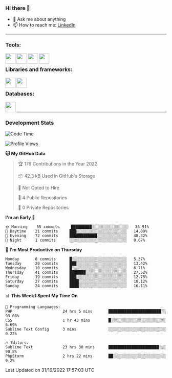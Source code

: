 ### Hi there 👋

<!-- - 🔭 I’m currently working on [huyviet] -->
- 💬 Ask me about anything
- 📫 How to reach me: [LinkedIn]
<!-- - ⚡ Fun fact: abc -->

---

### Tools:
<img align='left' height="32" width="32" src="https://cdn.jsdelivr.net/npm/simple-icons@4.8.0/icons/phpstorm.svg" />
<img align='left' height="32" width="32" src="https://cdn.jsdelivr.net/npm/simple-icons@4.8.0/icons/sublimetext.svg" />
<img align='left' height="32" width="32" src="https://cdn.jsdelivr.net/npm/simple-icons@4.8.0/icons/laragon.svg" />
<img align='left' height="32" width="32" src="https://cdn.jsdelivr.net/npm/simple-icons@4.8.0/icons/xampp.svg" />
<br>

### Libraries and frameworks:
<img align='left' height="32" width="32" src="https://cdn.jsdelivr.net/npm/simple-icons@4.8.0/icons/laravel.svg" />
<img align='left' height="32" width="32" src="https://cdn.jsdelivr.net/npm/simple-icons@4.8.0/icons/jquery.svg" />
<br>

### Databases:
<img align='left' height="32" width="32" src="https://cdn.jsdelivr.net/npm/simple-icons@4.8.0/icons/mysql.svg" />
<br>

---
### Development Stats
<!--START_SECTION:waka-->
![Code Time](http://img.shields.io/badge/Code%20Time-284%20hrs%2010%20mins-blue)

![Profile Views](http://img.shields.io/badge/Profile%20Views-4-blue)

**🐱 My GitHub Data** 

> 🏆 176 Contributions in the Year 2022
 > 
> 📦 42.3 kB Used in GitHub's Storage 
 > 
> 🚫 Not Opted to Hire
 > 
> 📜 4 Public Repositories 
 > 
> 🔑 0 Private Repositories  
 > 
**I'm an Early 🐤** 

```text
🌞 Morning    55 commits     █████████░░░░░░░░░░░░░░░░   36.91% 
🌆 Daytime    21 commits     ███░░░░░░░░░░░░░░░░░░░░░░   14.09% 
🌃 Evening    72 commits     ████████████░░░░░░░░░░░░░   48.32% 
🌙 Night      1 commits      ░░░░░░░░░░░░░░░░░░░░░░░░░   0.67%

```
📅 **I'm Most Productive on Thursday** 

```text
Monday       8 commits      █░░░░░░░░░░░░░░░░░░░░░░░░   5.37% 
Tuesday      20 commits     ███░░░░░░░░░░░░░░░░░░░░░░   13.42% 
Wednesday    10 commits     █░░░░░░░░░░░░░░░░░░░░░░░░   6.71% 
Thursday     41 commits     ███████░░░░░░░░░░░░░░░░░░   27.52% 
Friday       19 commits     ███░░░░░░░░░░░░░░░░░░░░░░   12.75% 
Saturday     27 commits     ████░░░░░░░░░░░░░░░░░░░░░   18.12% 
Sunday       24 commits     ████░░░░░░░░░░░░░░░░░░░░░   16.11%

```


📊 **This Week I Spent My Time On** 

```text
💬 Programming Languages: 
PHP                      24 hrs 5 mins       ███████████████████████░░   93.08% 
CSS                      1 hr 43 mins        █░░░░░░░░░░░░░░░░░░░░░░░░   6.69% 
Sublime Text Config      3 mins              ░░░░░░░░░░░░░░░░░░░░░░░░░   0.22%

🔥 Editors: 
Sublime Text             23 hrs 30 mins      ██████████████████████░░░   90.8% 
PhpStorm                 2 hrs 22 mins       ██░░░░░░░░░░░░░░░░░░░░░░░   9.2%

```


 Last Updated on 31/10/2022 17:57:03 UTC
<!--END_SECTION:waka-->

[huyviet]: https://huyviet.vn/
[LinkedIn]: https://www.linkedin.com/in/huy-nguyễn-733a23246/
